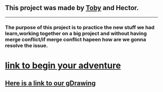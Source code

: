 ## This project was made by <u>Toby</u> and Hector.
---
### The purpose of this project is to practice the new stuff we had learn,working together on a big project and without having merge conflict/if merge conflict hapeen how are we gonna resolve the issue. 



# [link to begin your adventure](home.md)


## [Here is a link to our gDrawing](https://docs.google.com/a/hstat.org/drawings/d/1_1ueYi7U5aIWLqcNA5_HUJnkCmW5bS9deh4jcfW3OH8/edit?usp=sharing)